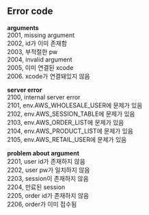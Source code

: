 ## Error code
**arguments**  
2001, missing argument  
2002, id가 이미 존재함  
2003, 부적절한 pw  
2004, invalid argument  
2005, 이미 연결된 xcode  
2006. xcode가 연결돼있지 않음

**server error**  
2100, internal server error  
2101, env.AWS_WHOLESALE_USER에 문제가 있음  
2102, env.AWS_SESSION_TABLE에 문제가 있음  
2103, env.AWS_ORDER_LIST에 문제가 있음  
2104, env.AWS_PRODUCT_LIST에 문제가 있음  
2105, env.AWS_RETAIL_USER에 문제가 있음  

**problem about argument**  
2201, user id가 존재하지 않음  
2202, user pw가 일치하지 않음  
2203, session이 존재하지 않음  
2204, 만료된 session  
2205, order id가 존재하지 않음  
2206, order가 이미 접수됨  